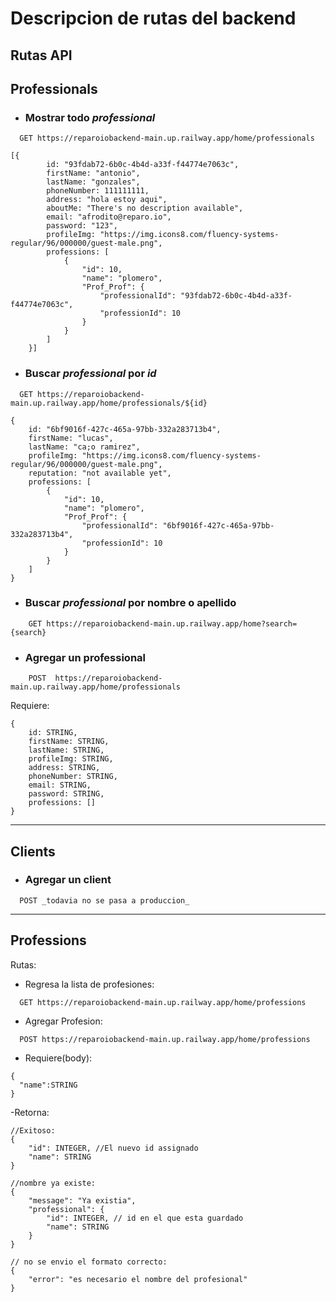 # Descripcion de rutas del backend

## Rutas API

## Professionals
-   ### Mostrar todo _professional_

```
  GET https://reparoiobackend-main.up.railway.app/home/professionals
```
```
[{
        id: "93fdab72-6b0c-4b4d-a33f-f44774e7063c",
        firstName: "antonio",
        lastName: "gonzales",
        phoneNumber: 111111111,
        address: "hola estoy aqui",
        aboutMe: "There's no description available",
        email: "afrodito@reparo.io",
        password: "123",
        profileImg: "https://img.icons8.com/fluency-systems-regular/96/000000/guest-male.png",
        professions: [
            {
                "id": 10,
                "name": "plomero",
                "Prof_Prof": {
                    "professionalId": "93fdab72-6b0c-4b4d-a33f-f44774e7063c",
                    "professionId": 10
                }
            }
        ]
    }]
```

-   ### Buscar _professional_ por _id_

```
  GET https://reparoiobackend-main.up.railway.app/home/professionals/${id}
```

```
{
    id: "6bf9016f-427c-465a-97bb-332a283713b4",
    firstName: "lucas",
    lastName: "ca;o ramirez",
    profileImg: "https://img.icons8.com/fluency-systems-regular/96/000000/guest-male.png",
    reputation: "not available yet",
    professions: [
        {
            "id": 10,
            "name": "plomero",
            "Prof_Prof": {
                "professionalId": "6bf9016f-427c-465a-97bb-332a283713b4",
                "professionId": 10
            }
        }
    ]
}
```

-   ### Buscar _professional_ por nombre o apellido

```
    GET https://reparoiobackend-main.up.railway.app/home?search={search}
```


-   ### Agregar un professional
```
    POST  https://reparoiobackend-main.up.railway.app/home/professionals
```
Requiere:
```
{
    id: STRING,
    firstName: STRING,
    lastName: STRING,
    profileImg: STRING,
    address: STRING,
    phoneNumber: STRING,
    email: STRING,
    password: STRING,
    professions: []
}
```


---
##  Clients
-   ### Agregar un client
```
  POST _todavia no se pasa a produccion_
```

---
## Professions

Rutas:
- Regresa la lista de profesiones:
```
  GET https://reparoiobackend-main.up.railway.app/home/professions
```
- Agregar Profesion:
```
  POST https://reparoiobackend-main.up.railway.app/home/professions
```
- Requiere(body):
```
{
  "name":STRING
}
```
-Retorna:
```
//Exitoso:
{
    "id": INTEGER, //El nuevo id assignado
    "name": STRING
}

//nombre ya existe:
{
    "message": "Ya existia",
    "professional": {
        "id": INTEGER, // id en el que esta guardado
        "name": STRING
    }
}

// no se envio el formato correcto:
{
    "error": "es necesario el nombre del profesional"
}

```
